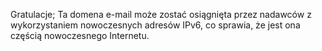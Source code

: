 
Gratulacje; Ta domena e-mail może zostać osiągnięta przez nadawców z wykorzystaniem nowoczesnych adresów IPv6, 
co sprawia, że jest ona częścią nowoczesnego Internetu.

